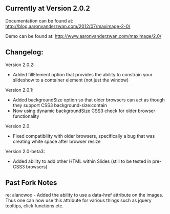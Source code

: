 ## Currently at Version 2.0.2

Documentation can be found at:
http://blog.aaronvanderzwan.com/2012/07/maximage-2-0/

Demo can be found at:
http://www.aaronvanderzwan.com/maximage/2.0/

## Changelog:

Version 2.0.2:
* Added fillElement option that provides the ability to constrain your slideshow to a container element (not just the window)

Version 2.0.1: 
* Added backgroundSize option so that older browsers can act as though they support CSS3 background-size:contain
* Now using dynamic backgroundSize CSS3 check for older browser functionality

Version 2.0:
* Fixed compatibility with older browsers, specifically a bug that was creating white space after browser resize

Version 2.0-beta3:
* Added ability to add other HTML within Slides (still to be tested in pre-CSS3 browsers)

## Past Fork Notes
re: alancwoo - Added the ability to use a data-href attribute on the images. Thus one can now use this attribute for various things such as jquery tooltips, click functions etc.